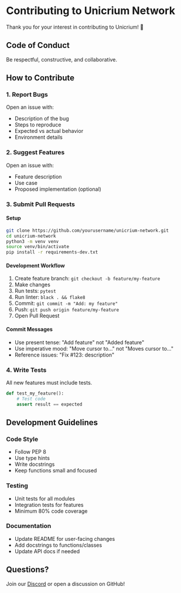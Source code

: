 # Contributing to Unicrium Network

Thank you for your interest in contributing to Unicrium! 🎉

## Code of Conduct

Be respectful, constructive, and collaborative.

## How to Contribute

### 1. Report Bugs
Open an issue with:
- Description of the bug
- Steps to reproduce
- Expected vs actual behavior
- Environment details

### 2. Suggest Features
Open an issue with:
- Feature description
- Use case
- Proposed implementation (optional)

### 3. Submit Pull Requests

#### Setup
```bash
git clone https://github.com/yourusername/unicrium-network.git
cd unicrium-network
python3 -m venv venv
source venv/bin/activate
pip install -r requirements-dev.txt
```

#### Development Workflow
1. Create feature branch: `git checkout -b feature/my-feature`
2. Make changes
3. Run tests: `pytest`
4. Run linter: `black . && flake8`
5. Commit: `git commit -m "Add: my feature"`
6. Push: `git push origin feature/my-feature`
7. Open Pull Request

#### Commit Messages
- Use present tense: "Add feature" not "Added feature"
- Use imperative mood: "Move cursor to..." not "Moves cursor to..."
- Reference issues: "Fix #123: description"

### 4. Write Tests
All new features must include tests.

```python
def test_my_feature():
    # Test code
    assert result == expected
```

## Development Guidelines

### Code Style
- Follow PEP 8
- Use type hints
- Write docstrings
- Keep functions small and focused

### Testing
- Unit tests for all modules
- Integration tests for features
- Minimum 80% code coverage

### Documentation
- Update README for user-facing changes
- Add docstrings to functions/classes
- Update API docs if needed

## Questions?

Join our [Discord](https://discord.gg/unicrium) or open a discussion on GitHub!
